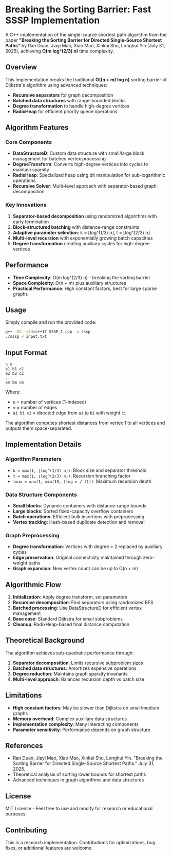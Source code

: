 # Breaking the Sorting Barrier: Fast SSSP Implementation

A C++ implementation of the single-source shortest path algorithm from the paper **"Breaking the Sorting Barrier for Directed Single-Source Shortest Paths"** by Ran Duan, Jiayi Mao, Xiao Mao, Xinkai Shu, Longhui Yin (July 31, 2025), achieving **O(m log^(2/3) n)** time complexity.

## Overview

This implementation breaks the traditional **O((n + m) log n)** sorting barrier of Dijkstra's algorithm using advanced techniques:
- **Recursive separators** for graph decomposition
- **Batched data structures** with range-bounded blocks  
- **Degree transformation** to handle high-degree vertices
- **RadixHeap** for efficient priority queue operations

## Algorithm Features

### Core Components

- **DataStructureD**: Custom data structure with small/large block management for batched vertex processing
- **DegreeTransform**: Converts high-degree vertices into cycles to maintain sparsity
- **RadixHeap**: Specialized heap using bit manipulation for sub-logarithmic operations
- **Recursive Solver**: Multi-level approach with separator-based graph decomposition

### Key Innovations

1. **Separator-based decomposition** using randomized algorithms with early termination
2. **Block-structured batching** with distance-range constraints  
3. **Adaptive parameter selection**: k = ⌊log^(1/3) n⌋, t = ⌊log^(2/3) n⌋
4. **Multi-level recursion** with exponentially growing batch capacities
5. **Degree transformation** creating auxiliary cycles for high-degree vertices

## Performance

- **Time Complexity**: O(m log^(2/3) n) - breaking the sorting barrier
- **Space Complexity**: O(n + m) plus auxiliary structures
- **Practical Performance**: High constant factors, best for large sparse graphs

## Usage

Simply compile and run the provided code:

```bash
g++ -O2 -std=c++17 SSSP_1.cpp -o sssp
./sssp < input.txt
```

## Input Format

```
n m
a1 b1 c1
a2 b2 c2
...
am bm cm
```

Where:
- `n` = number of vertices (1-indexed)
- `m` = number of edges  
- `ai bi ci` = directed edge from `ai` to `bi` with weight `ci`

The algorithm computes shortest distances from vertex 1 to all vertices and outputs them space-separated.

## Implementation Details

### Algorithm Parameters
- `k = max(1, ⌊log^(1/3) n⌋)`: Block size and separator threshold
- `t = max(1, ⌊log^(2/3) n⌋)`: Recursion branching factor
- `lmax = max(1, min(15, ⌈log n / t⌉))`: Maximum recursion depth

### Data Structure Components
- **Small blocks**: Dynamic containers with distance-range bounds
- **Large blocks**: Sorted fixed-capacity overflow containers
- **Batch operations**: Efficient bulk insertions with preprocessing
- **Vertex tracking**: Hash-based duplicate detection and removal

### Graph Preprocessing
- **Degree transformation**: Vertices with degree > 2 replaced by auxiliary cycles
- **Edge preservation**: Original connectivity maintained through zero-weight paths
- **Graph expansion**: New vertex count can be up to O(n + m)

## Algorithmic Flow

1. **Initialization**: Apply degree transform, set parameters
2. **Recursive decomposition**: Find separators using randomized BFS
3. **Batched processing**: Use DataStructureD for efficient vertex management  
4. **Base case**: Standard Dijkstra for small subproblems
5. **Cleanup**: RadixHeap-based final distance computation

## Theoretical Background

The algorithm achieves sub-quadratic performance through:

1. **Separator decomposition**: Limits recursive subproblem sizes
2. **Batched data structures**: Amortizes expensive operations
3. **Degree reduction**: Maintains graph sparsity invariants
4. **Multi-level approach**: Balances recursion depth vs batch size

## Limitations

- **High constant factors**: May be slower than Dijkstra on small/medium graphs
- **Memory overhead**: Complex auxiliary data structures
- **Implementation complexity**: Many interacting components
- **Parameter sensitivity**: Performance depends on graph structure

## References

- Ran Duan, Jiayi Mao, Xiao Mao, Xinkai Shu, Longhui Yin. "Breaking the Sorting Barrier for Directed Single-Source Shortest Paths." July 31, 2025.
- Theoretical analysis of sorting lower bounds for shortest paths
- Advanced techniques in graph algorithms and data structures

## License

MIT License - Feel free to use and modify for research or educational purposes.

## Contributing

This is a research implementation. Contributions for optimizations, bug fixes, or additional features are welcome.
